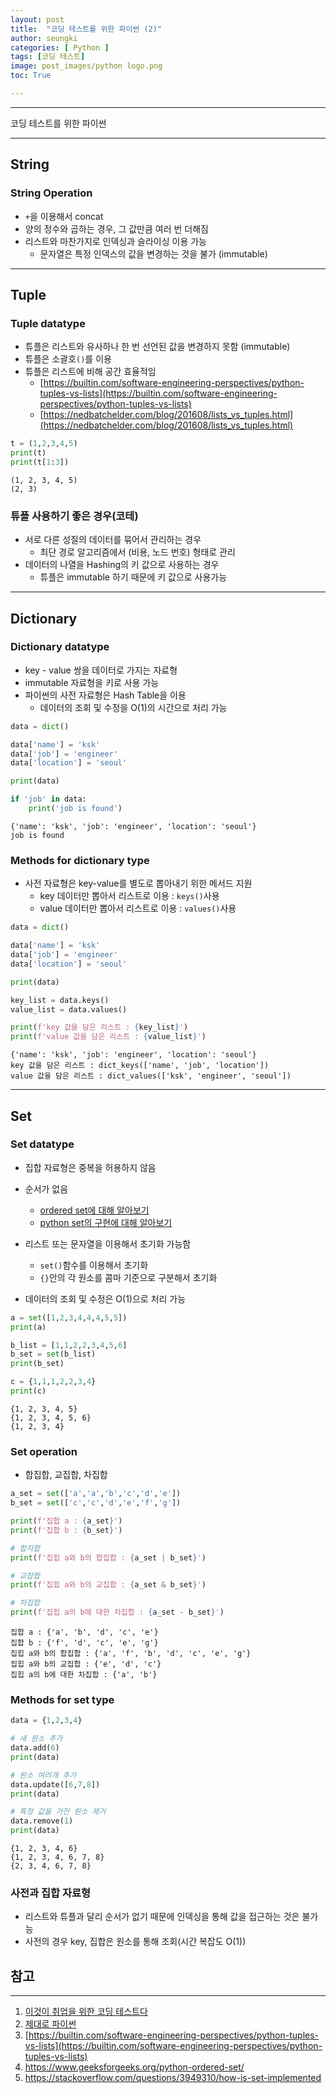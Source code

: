 ```yaml
---
layout: post
title:  "코딩 테스트를 위한 파이썬 (2)"
author: seungki
categories: [ Python ]
tags: [코딩 테스트]
image: post_images/python logo.png
toc: True

---
```

---
코딩 테스트를 위한 파이썬

---

## String

### String Operation

* ```+```을 이용해서 concat
* 양의 정수와 곱하는 경우, 그 값만큼 여러 번 더해짐
* 리스트와 마찬가지로 인덱싱과 슬라이싱 이용 가능
  * 문자열은 특정 인덱스의 값을 변경하는 것을 불가 (immutable)

---

## Tuple

### Tuple datatype

* 튜플은 리스트와 유사하나 한 번 선언된 값을 변경하지 못함 (immutable)
* 튜플은 소괄호```()```를 이용
* 튜플은 리스트에 비해 공간 효율적임
  * [https://builtin.com/software-engineering-perspectives/python-tuples-vs-lists](https://builtin.com/software-engineering-perspectives/python-tuples-vs-lists)
  * [https://nedbatchelder.com/blog/201608/lists_vs_tuples.html](https://nedbatchelder.com/blog/201608/lists_vs_tuples.html)

```python
t = (1,2,3,4,5)
print(t)
print(t[1:3])
```

```
(1, 2, 3, 4, 5)
(2, 3)
```

### 튜플 사용하기 좋은 경우(코테)

* 서로 다른 성질의 데이터를 묶어서 관리하는 경우
  * 최단 경로 알고리즘에서 (비용, 노드 번호) 형태로 관리
* 데이터의 나열을 Hashing의 키 값으로 사용하는 경우
  * 튜플은 immutable 하기 때문에 키 값으로 사용가능

---

## Dictionary

### Dictionary datatype

* key - value 쌍을 데이터로 가지는 자료형
* immutable 자료형을 키로 사용 가능
* 파이썬의 사전 자료형은 Hash Table을 이용
  * 데이터의 조회 및 수정을 O(1)의 시간으로 처리 가능

```python
data = dict()

data['name'] = 'ksk'
data['job'] = 'engineer'
data['location'] = 'seoul'

print(data)

if 'job' in data:
    print('job is found')
```

```
{'name': 'ksk', 'job': 'engineer', 'location': 'seoul'}
job is found
```

### Methods for dictionary type

* 사전 자료형은 key-value를 별도로 뽑아내기 위한 메서드 지원
  * key 데이터만 뽑아서 리스트로 이용 : ```keys()```사용
  * value 데이터만 뽑아서 리스트로 이용 : ```values()```사용

```python
data = dict()

data['name'] = 'ksk'
data['job'] = 'engineer'
data['location'] = 'seoul'

print(data)

key_list = data.keys()
value_list = data.values()

print(f'key 값을 담은 리스트 : {key_list}')
print(f'value 값을 담은 리스트 : {value_list}')
```

```
{'name': 'ksk', 'job': 'engineer', 'location': 'seoul'}
key 값을 담은 리스트 : dict_keys(['name', 'job', 'location'])
value 값을 담은 리스트 : dict_values(['ksk', 'engineer', 'seoul'])
```

---

## Set

### Set datatype

* 집합 자료형은 중복을 허용하지 않음
* 순서가 없음
  * [ordered set에 대해 알아보기](https://www.geeksforgeeks.org/python-ordered-set/)
  * [python set의 구현에 대해 알아보기](https://stackoverflow.com/questions/3949310/how-is-set-implemented)

* 리스트 또는 문자열을 이용해서 초기화 가능함
  * ```set()```함수를 이용해서 초기화
  * ```{}```안의 각 원소를 콤마 기준으로 구분해서 초기화
* 데이터의 조회 및 수정은 O(1)으로 처리 가능

```python
a = set([1,2,3,4,4,4,5,5])
print(a)

b_list = [1,1,2,2,3,4,5,6]
b_set = set(b_list)
print(b_set)

c = {1,1,1,2,2,3,4}
print(c)
```

```
{1, 2, 3, 4, 5}
{1, 2, 3, 4, 5, 6}
{1, 2, 3, 4}
```

### Set operation

* 합집합, 교집합, 차집합

```python
a_set = set(['a','a','b','c','d','e'])
b_set = set(['c','c','d','e','f','g'])

print(f'집합 a : {a_set}')
print(f'집합 b : {b_set}')

# 합지합
print(f'집힙 a와 b의 합집합 : {a_set | b_set}')

# 교잡합
print(f'집힙 a와 b의 교집합 : {a_set & b_set}')

# 차집합
print(f'집힙 a의 b에 대한 차집합 : {a_set - b_set}')
```

```
집합 a : {'a', 'b', 'd', 'c', 'e'}
집합 b : {'f', 'd', 'c', 'e', 'g'}
집힙 a와 b의 합집합 : {'a', 'f', 'b', 'd', 'c', 'e', 'g'}
집힙 a와 b의 교집합 : {'e', 'd', 'c'}
집힙 a의 b에 대한 차집합 : {'a', 'b'}
```

### Methods for set type

```python
data = {1,2,3,4}

# 새 원소 추가
data.add(6)
print(data)

# 원소 여러개 추가
data.update([6,7,8])
print(data)

# 특정 값을 가진 원소 제거
data.remove(1)
print(data)
```

```
{1, 2, 3, 4, 6}
{1, 2, 3, 4, 6, 7, 8}
{2, 3, 4, 6, 7, 8}
```

### 사전과 집합 자료형

* 리스트와 튜플과 달리 순서가 없기 때문에 인덱싱을 통해 값을 접근하는 것은 불가능
* 사전의 경우 key, 집합은 원소를 통해 조회(시간 복잡도 O(1))



## 참고

---

1. [이것이 취업을 위한 코딩 테스트다](https://www.youtube.com/watch?v=m-9pAwq1o3w&list=PLRx0vPvlEmdAghTr5mXQxGpHjWqSz0dgC&t=2921s)
2. [제대로 파이썬](https://wikidocs.net/22805)
3. [https://builtin.com/software-engineering-perspectives/python-tuples-vs-lists](https://builtin.com/software-engineering-perspectives/python-tuples-vs-lists)
4. https://www.geeksforgeeks.org/python-ordered-set/
5. https://stackoverflow.com/questions/3949310/how-is-set-implemented
